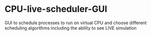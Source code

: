 # CPU-live-scheduler-GUI

GUI to schedule processes to run on  virtual CPU and choose different scheduling algorithms including the ability to see LIVE 
simulation
